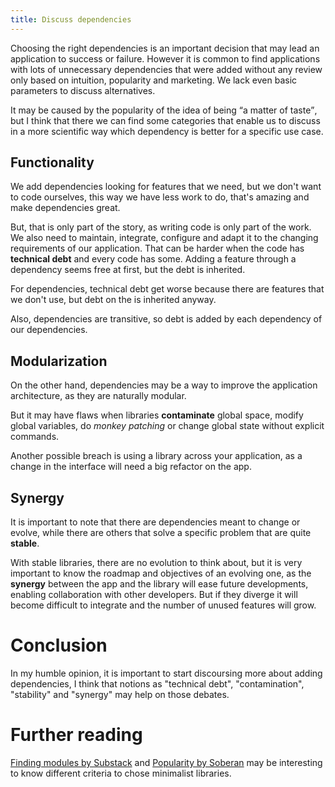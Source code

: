 ```yaml
---
title: Discuss dependencies
---
```


Choosing the right dependencies is an important decision that may lead an
application to success or failure. However it is common to find applications
with lots of unnecessary dependencies that were added without any review
only based on intuition, popularity and marketing. We lack even basic
parameters to discuss alternatives.

It may be caused by the popularity of the idea of being <q>a matter of
taste</q>, but I think that there we can find some categories that enable us to
discuss in a more scientific way which dependency is better for a specific use
case.

## Functionality

We add dependencies looking for features that we need, but we don't want to
code ourselves, this way we have less work to do, that's amazing and make
dependencies great.

But, that is only part of the story, as writing code is only part of the work.
We also need to maintain, integrate, configure and adapt it to the changing
requirements of our application. That can be harder when the code has
**technical debt** and every code has some. Adding a feature through a
dependency seems free at first, but the debt is inherited.

For dependencies, technical debt get worse because there are features that we
don't use, but debt on the is inherited anyway.

Also, dependencies are transitive, so debt is added by each dependency of our
dependencies.

## Modularization

On the other hand, dependencies may be a way to improve the application
architecture, as they are naturally modular.

But it may have flaws when libraries **contaminate** global space, modify
global variables, do *monkey patching* or change global state without
explicit commands.

Another possible breach is using a library across your application, as a change
in the interface will need a big refactor on the app.

## Synergy

It is important to note that there are dependencies meant to change or evolve,
while there are others that solve a specific problem that are quite **stable**.

With stable libraries, there are no evolution to think about, but it is very
important to know the roadmap and objectives of an evolving one, as the
**synergy** between the app and the library will ease future developments,
enabling collaboration with other developers. But if they diverge it will
become difficult to integrate and the number of unused features will grow.

# Conclusion

In my humble opinion, it is important to start discoursing more about adding
dependencies, I think that notions as "technical debt", "contamination",
"stability" and "synergy" may help on those debates.

# Further reading

[Finding modules by Substack][1] and [Popularity by Soberan][2] may be
interesting to know different criteria to chose minimalist libraries.

 [1]: http://substack.net/finding_modules
 [2]: http://soveran.com/popularity.html
